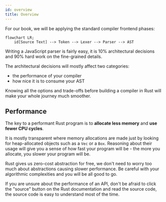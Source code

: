```yaml
---
id: overview
title: Overview
---
```


For our book, we will be applying the standard compiler frontend phases:

```mermaid
flowchart LR;
    id[Source Text] --> Token --> Lexer --> Parser --> AST
```

Writing a JavaScript parser is fairly easy,
it is 10% architectural decisions and 90% hard work on the fine-grained details.

The architectural decisions will mostly affect two categories:

- the performance of your compiler
- how nice it is to consume your AST

Knowing all the options and trade-offs before building a compiler in Rust will make your whole journey much smoother.

## Performance

The key to a performant Rust program is to **allocate less memory** and **use fewer CPU cycles**.

It is mostly transparent where memory allocations are made just by looking for heap-allocated objects such as a `Vec` or a `Box`.
Reasoning about their usage will give you a sense of how fast your program will be - the more you allocate, you slower your program will be.

Rust gives us zero-cost abstraction for free, we don't need to worry too much about abstractions causing slower performance.
Be careful with your algorithmic complexities and you will be all good to go.

If you are unsure about the performance of an API,
don't be afraid to click the "source" button on the Rust documentation and read the source code,
the source code is easy to understand most of the time.
